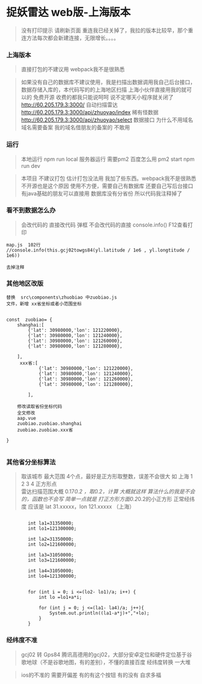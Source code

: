 # 捉妖雷达 web版-上海版本

>没有打印提示 请刷新页面 重连我已经关掉了，我拉的版本比较早，那个重连方法每次都会新建连接，无限增长。。。。
>

### 上海版本
>直接打包的不建议用  webpack我不是很熟悉 

>如果没有自己的数据库不建议使用，我是扫描出数据调用我自己后台接口，数据存储入库的，本代码写的的上海地区扫描
>上海小伙伴直接用我的就可以的 免费开源 收费的都我只能说呵呵 说不定哪天小程序就关闭了
http://60.205.179.3:3000/ 自动扫描雷达
http://60.205.179.3:3000/api/zhuoyao/index 稀有怪数据
http://60.205.179.3:3000/api/zhuoyao/select 数据接口
为什么不用域名  域名需要备案 我的域名借朋友的备案的 不敢用

### 运行
>本地运行
>npm run local
>服务器运行  需要pm2 百度怎么用
>pm2 start  npm run dev

> 本项目 不建议打包 估计打包没法用 我加了些东西。webpack我不是很熟悉 
不开源也是这个原因 使用不方便，需要自己有数据库 还要自己写后台接口 有java基础的朋友可以直接用
数据库没有分省份 所以代码我注释掉了

### 看不到数据怎么办

>会改代码的 直接改代码 弹框
>不会改代码的直接 console.info() F12查看打印

```
map.js  102行 
//console.info(this.gcj02towgs84(yl.latitude / 1e6 , yl.longtitude / 1e6))

去掉注释

```
 
### 其他地区改版

```
替换  src\components\zhuobiao 中zuobiao.js
文件，新增 xx省坐标或者小范围坐标 


const  zuobiao= {
    shanghai:[
        {'lat': 30980000,'lon': 121220000},
        {'lat': 30980000,'lon': 121240000},
        {'lat': 30980000,'lon': 121260000},
        {'lat': 30980000,'lon': 121280000},

    ],
     xxx省:[
            {'lat': 30980000,'lon': 121220000},
            {'lat': 30980000,'lon': 121240000},
            {'lat': 30980000,'lon': 121260000},
            {'lat': 30980000,'lon': 121280000},
    
        ],
    
    修改读取省份坐标代码
    全文修改
    aap.vue
    zuobiao.zuobiao.shanghai
    zuobiao.zuobiao.xxx省
    
}


```

### 其他省分坐标算法

> 取该城市 最大范围 4个点，最好是正方形取整数，误差不会很大
如 上海  1 2 3 4 正方形点  
雷达扫描范围大概  0.17*0.2 ，取0.2，计算 大概就这样
算法什么的我是不会的，函数也不会写 
简单一点就是 打正方形方面0.2*0.2的小正方形
正常经纬度 应该是 lat 31.xxxxx，lon 121.xxxxx （上海）

```

        int la1=31350000;
        int lo1=121300000;

        int la2=31350000;
        int lo2=121600000;

        int la3=31050000;
        int lo3=121600000;

        int la4=31050000;
        int lo4=121300000;


        for (int i = 0; i <=(lo2- lo1)/a; i++) {
            int lo =lo1+a*i;

            for (int j = 0; j <=(la1- la4)/a; j++){
                System.out.println((la1-a*j)+","+lo);
            }
        }

```

### 经纬度不准 

>gcj02 转 Gps84
腾讯高德用的gcj02，大部分安卓定位和硬件定位基于谷歌地球（不是谷歌地图，有的差别），不懂的直接百度 经纬度转换 一大堆

>ios的不准的 需要开偏差 有的有这个按钮 有的没有 自求多福


